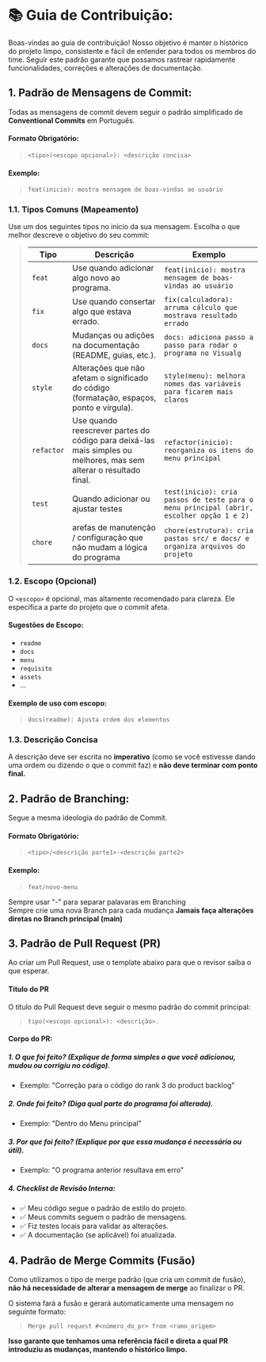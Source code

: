 
# 📚 Guia de Contribuição:

Boas-vindas ao guia de contribuição! Nosso objetivo é manter o histórico do projeto limpo, consistente e fácil de entender para todos os membros do time. 
Seguir este padrão garante que possamos rastrear rapidamente funcionalidades, correções e alterações de documentação.

## 1. Padrão de Mensagens de Commit:
Todas as mensagens de commit devem seguir o padrão simplificado de **Conventional Commits** em Português.

#### Formato Obrigatório:
> `<tipo>(<escopo opcional>): <descrição concisa>` <br>
#### Exemplo:
> `feat(inicio): mostra mensagem de boas-vindas ao usuário`

### 1.1. Tipos Comuns (Mapeamento)
Use um dos seguintes tipos no início da sua mensagem. Escolha o que melhor descreve o objetivo do seu commit: <br>
> | Tipo   | Descrição | Exemplo |
> |------------|--------------------------------------------------------------------------------------------------------------------|---------------------------------------------------------------------|
> | `feat`     | Use quando adicionar algo novo ao programa.                                                                        | `feat(inicio): mostra mensagem de boas-vindas ao usuário` | 
> | `fix`      | Use quando consertar algo que estava errado.                                                                       | `fix(calculadora): arruma cálculo que mostrava resultado errado` | 
> | `docs`     | Mudanças ou adições na documentação (README, guias, etc.).                                                         | `docs: adiciona passo a passo para rodar o programa no Visualg` | 
> | `style`    | Alterações que não afetam o significado do código (formatação, espaços, ponto e vírgula).                          | `style(menu): melhora nomes das variáveis para ficarem mais claros` | 
> | `refactor` | Use quando reescrever partes do código para deixá-las mais simples ou melhores, mas sem alterar o resultado final. | `refactor(inicio): reorganiza os itens do menu principal` | 
> | `test`     | Quando adicionar ou ajustar testes                                                                                 | `test(inicio): cria passos de teste para o menu principal (abrir, escolher opção 1 e 2)` | 
> | `chore`    | arefas de manutenção / configuração que não mudam a lógica do programa                                             | `chore(estrutura): cria pastas src/ e docs/ e organiza arquivos do projeto` | 

### 1.2. Escopo (Opcional)
O `<escopo>` é opcional, mas altamente recomendado para clareza. Ele especifica a parte do projeto que o commit afeta. <br>

#### Sugestões de Escopo:
- `readme`
- `docs`
- `menu`
- `requisito`
- `assets`
- ...

#### Exemplo de uso com escopo: 
> `docs(readme): Ajusta ordem dos elementos`

### 1.3. Descrição Concisa
A descrição deve ser escrita no **imperativo** (como se você estivesse dando uma ordem ou dizendo o que o commit faz) e **não deve terminar com ponto final.**


## 2. Padrão de Branching:
Segue a mesma ideologia do padrão de Commit.

#### Formato Obrigatório:
>`<tipo>/<descrição parte1>-<descrição parte2>`
#### Exemplo:
> `feat/novo-menu`

Sempre usar "-" para separar palavaras em Branching <br>
Sempre crie uma nova Branch para cada mudança
**Jamais faça alterações diretas no Branch principal (main)**


## 3. Padrão de Pull Request (PR)
Ao criar um Pull Request, use o template abaixo para que o revisor saiba o que esperar.

#### Título do PR
O título do Pull Request deve seguir o mesmo padrão do commit principal: 
> `tipo(<escopo opcional>): <descrição>.`
#### Corpo do PR:
##### 1. O que foi feito? (Explique de forma simples o que você adicionou, mudou ou corrigiu no código).
- Exemplo: "Correção para o código do rank 3 do product backlog"

##### 2. Onde foi feito? (Diga qual parte do programa foi alterada).
- Exemplo: "Dentro do Menu principal"

##### 3. Por que foi feito? (Explique por que essa mudança é necessária ou útil).
- Exemplo: "O programa anterior resultava em erro"

##### 4. Checklist de Revisão Interna:
- ✅ Meu código segue o padrão de estilo do projeto.
- ✅ Meus commits seguem o padrão de mensagens.
- ✅ Fiz testes locais para validar as alterações.
- ✅ A documentação (se aplicável) foi atualizada.



## 4. Padrão de Merge Commits (Fusão)
Como utilizamos o tipo de merge padrão (que cria um commit de fusão), **não há necessidade de alterar a mensagem de merge** ao finalizar o PR.

O sistema fará a fusão e gerará automaticamente uma mensagem no seguinte formato:
> `Merge pull request #<número_do_pr> from <ramo_origem>`

**Isso garante que tenhamos uma referência fácil e direta a qual PR introduziu as mudanças, mantendo o histórico limpo.**

